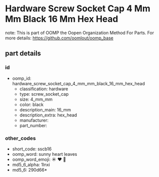 # Hardware Screw Socket Cap 4 Mm Mm Black 16 Mm Hex Head  

note: This is part of OOMP the Oopen Organization Method For Parts. For more details: https://github.com/oomlout/oomp_base

##  part details





### id
* oomp_id: hardware_screw_socket_cap_4_mm_mm_black_16_mm_hex_head
  * classification: hardware
  * type: screw_socket_cap
  * size: 4_mm_mm
  * color: black
  * description_main: 16_mm
  * description_extra: hex_head
  * manufacturer: 
  * part_number: 

### other_codes
* short_code: sscb16
* oomp_word: sunny heart leaves
* oomp_word_emoji: :sunny: :heart: :leaves:
* md5_6_alpha: 1lnxi
* md5_6: 290d66* 